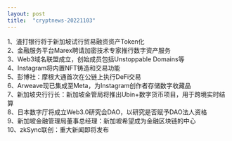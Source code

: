 ```yaml
---
layout: post
title:  "cryptnews-20221103"
---
```

1、渣打银行将于新加坡试行贸易融资资产Token化  
2、金融服务平台Marex聘请加密技术专家推行数字资产服务  
3、Web3域名联盟成立，创始成员包括Unstoppable Domains等  
4、Instagram将内置NFT铸造和交易功能  
5、彭博社：摩根大通首次在公链上执行DeFi交易  
6、Arweave现已集成至Meta，为Instagram创作者存储数字收藏品  
7、新加坡央行行长：新加坡金管局将推出Ubin+数字货币项目，用于跨境实时结算  
8、日本数字厅将成立Web3.0研究会DAO，以研究是否赋予DAO法人资格  
9、新加坡金融管理局董事总经理：新加坡希望成为金融区块链的中心  
10、zkSync联创：重大新闻即将发布  
